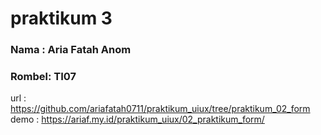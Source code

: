 # praktikum 3
### Nama  : Aria Fatah Anom
### Rombel: TI07

url   : https://github.com/ariafatah0711/praktikum_uiux/tree/praktikum_02_form \
demo  : https://ariaf.my.id/praktikum_uiux/02_praktikum_form/
